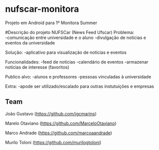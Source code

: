 # nufscar-monitora
Projeto em Android para 1º Monitora Summer

#Descrição do projeto
NUFSCar (News Feed Ufscar)
Problema:	
-comunicação entre universidade e o aluno
-divulgação de notícias e eventos da universidade

Solução:
-aplicativo para visualização de notícias e eventos

Funcionalidades:
-feed de notícias
-calendário de eventos
-armazenar notícias de interesse (favoritos)

Publico alvo:
-alunos e professores
-pessoas vinculadas à universidade

Extra:
-apode ser utilizado/escalado para outras instutuições e empresas


## Team
João Gustavo (https://github.com/jgcmarins)

Marelo Otaviano (https://github.com/MarceloOtaviano)

Marco Andrade (https://github.com/marcoaandrade)

Murilo Toloni (https://github.com/murilogtoloni)

